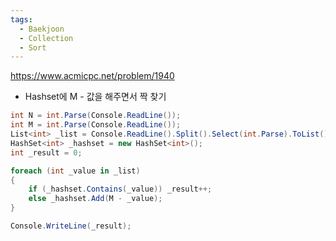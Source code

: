 ```yaml
---
tags:
  - Baekjoon
  - Collection
  - Sort
---
```

https://www.acmicpc.net/problem/1940
- Hashset에 M - 값을 해주면서 짝 찾기
```C#
int N = int.Parse(Console.ReadLine());
int M = int.Parse(Console.ReadLine());
List<int> _list = Console.ReadLine().Split().Select(int.Parse).ToList();
HashSet<int> _hashset = new HashSet<int>();
int _result = 0;

foreach (int _value in _list)
{
    if (_hashset.Contains(_value)) _result++;
    else _hashset.Add(M - _value);
}

Console.WriteLine(_result);
```
